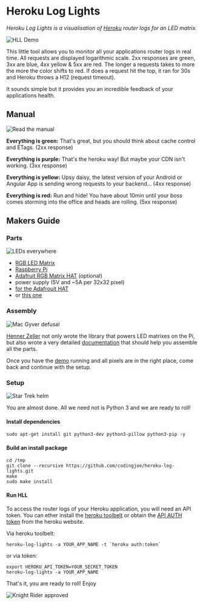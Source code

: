 # Heroku Log Lights

_Heroku Log Lights is a visualisation of [Heroku][heroku] router logs for an LED matrix._

![HLL Demo](demo.gif)

This little tool allows you to monitor all your applications router logs in real time.
All requests are displayed logarithmic scale. 2xx responses are green, 3xx are blue, 4xx yellow & 5xx are red. The longer a requests takes to more the more the color shifts to red. If does a request hit the top, it ran for 30s and Heroku throws a H12 (request timeout).

It sounds simple but it provides you an incredible feedback of your applications health.

## Manual

![Read the manual](https://cdn.meme.am/cache/instances/folder246/57635246.jpg)

**Everything is green:**
That's great, but you should think about cache control and ETags.
(2xx response)

**Everything is purple:**
That's the heroku way! But maybe your CDN isn't working.
(3xx response)

**Everything is yellow:**
Upsy daisy, the latest version of your Android or Angular App is sending wrong requests to your backend...
(4xx response)

**Everything is red:**
Run and hide! You have about 10min until your boss comes storming into the office and heads are rolling.
(5xx response)

## Makers Guide

### Parts

![LEDs everywhere](https://img.memesuper.com/0e7aae6b9766c895a845cae2fbb0aff9_3466791-led-memes_400-304.jpeg)

* [RGB LED Matrix](http://a.co/89lfm33)
* [Raspberry Pi](https://www.raspberrypi.org)
* [Adafruit RGB Matrix HAT](https://www.adafruit.com/product/2345) (optional)
* power supply (5V and ~5A per 32x32 pixel)
 * [for the Adafrouit HAT](https://www.amazon.com/XINY-100V-240V-Switching-Interface-Surveillance/dp/B01JI373AY/)
 * or [this one](www.amazon.com/Pasow-Strip-Switching-Supply-Adapter/dp/B015C6DU6M/)

### Assembly

![Mac Gyver defusal](https://s-media-cache-ak0.pinimg.com/736x/c7/fb/61/c7fb612016dbc8f632b0b4349081247b.jpg)

[Henner Zeller][hzeller]
not only wrote the library that powers LED matrixes on the Pi, but also wrote a very detailed [documentation][rpi-rgb-led-matrix] that should help you assemble all the parts.

Once you have the [demo](https://github.com/hzeller/rpi-rgb-led-matrix#lets-do-it) running and all pixels are in the right place, come back and continue with the setup.

### Setup

![Star Trek helm](http://vignette4.wikia.nocookie.net/memoryalpha/images/9/94/Galaxy_mission_ops.jpg/revision/latest/scale-to-width-down/800?cb=20120226203320&path-prefix=en)

You are almost done. All we need not is Python 3 and we are ready to roll!

#### Install dependencies
```shell
sudo apt-get install git python3-dev python3-pillow python3-pip -y
```

#### Build an install package
```shell
cd /tmp
git clone --recursive https://github.com/codingjoe/heroku-log-lights.git
make
sudo make install
```

#### Run HLL

To access the router logs of your Heroku application, you will need an API token.
You can ether install the [heroku toolbelt][heroku-toolbelt]
or obtain the [API AUTH token][heroku-token] from the heroku website.

Via heroku toolbelt:

```shell
heroku-log-lights -a YOUR_APP_NAME -t `heroku auth:token`
```

or via token:

```shell
export HEROKU_API_TOKEN=YOUR_SECRET_TOKEN
heroku-log-lights -a YOUR_APP_NAME
```

That's it, you are ready to roll! Enjoy

![Knight Rider approved](http://sm.ign.com/ign_de/screenshot/default/knight-rider_u17w.jpg)

[heroku]: https://www.heroku.com/
[heroku-toolbelt]: https://toolbelt.heroku.com/
[heroku-token]: https://devcenter.heroku.com/articles/platform-api-quickstart#authentication
[hzeller]: https://github.com/hzeller
[rpi-rgb-led-matrix]: https://github.com/hzeller/rpi-rgb-led-matrix
